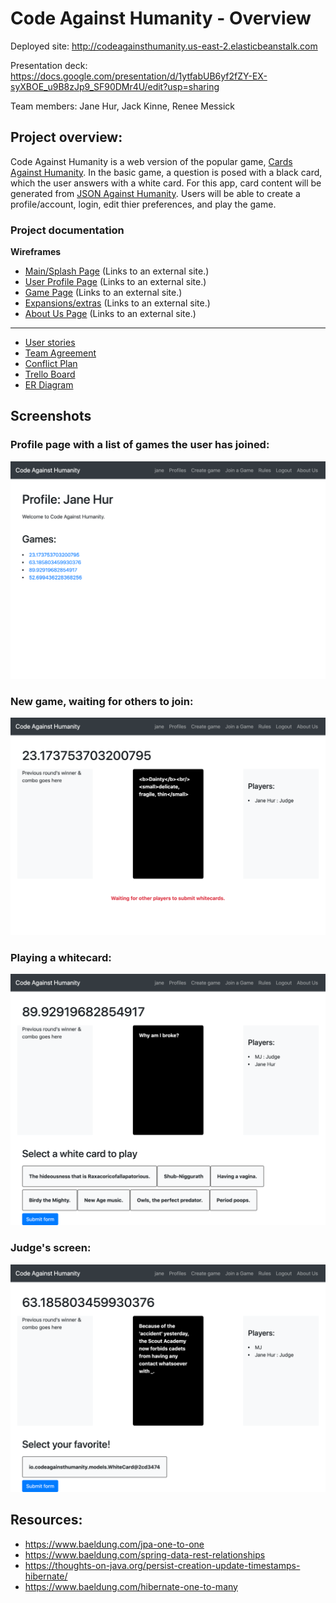 # Code Against Humanity - Overview
Deployed site: http://codeagainsthumanity.us-east-2.elasticbeanstalk.com

Presentation deck: https://docs.google.com/presentation/d/1ytfabUB6yf2fZY-EX-syXBOE_u9B8zJp9_SF90DMr4U/edit?usp=sharing

Team members: Jane Hur, Jack Kinne, Renee Messick

## Project overview:

Code Against Humanity is a web version of the popular game, [Cards Against Humanity](https://cardsagainsthumanity.com/). In the basic game, a question is posed with a black card, which the user answers with a white card. For this app, card content will be generated from [JSON Against Humanity](https://crhallberg.com/cah/). Users will be able to create a profile/account, login, edit thier preferences, and play the game.

### Project documentation

**Wireframes**

- [Main/Splash Page](https://wireframe.cc/SR2JsK) (Links to an external site.)
- [User Profile Page](https://wireframe.cc/SxGsWv) (Links to an external site.)
- [Game Page](https://wireframe.cc/x8fHpU) (Links to an external site.)
- [Expansions/extras](https://wireframe.cc/gKuUDT) (Links to an external site.)
- [About Us Page](https://wireframe.cc/kICTe6) (Links to an external site.)

---

- [User stories](https://github.com/codeagainsthumanity/codeagainsthumanity/blob/master/projectdocs/userStories.md)
- [Team Agreement](https://github.com/codeagainsthumanity/codeagainsthumanity/blob/master/projectdocs/teamAgreement.md)
- [Conflict Plan](https://github.com/codeagainsthumanity/codeagainsthumanity/blob/master/projectdocs/confilctPlan.md)
- [Trello Board](https://trello.com/invite/b/zFg0OoMm/27a4a4005d314d63934ae4a0ae3bd995/sudobangbang)
- [ER Diagram](https://app.sqldbm.com/PostgreSQL/Edit/p77889/)


## Screenshots

### Profile page with a list of games the user has joined:

![profile page](https://github.com/codeagainsthumanity/codeagainsthumanity/blob/dev/src/main/resources/static/images/screenshots/profile.png)

### New game, waiting for others to join: 

![waiting](https://github.com/codeagainsthumanity/codeagainsthumanity/blob/dev/src/main/resources/static/images/screenshots/waiting.png)

### Playing a whitecard: 

![play a white card](https://github.com/codeagainsthumanity/codeagainsthumanity/blob/dev/src/main/resources/static/images/screenshots/playWhiteCard.png)

### Judge's screen:

![judege's screen](https://github.com/codeagainsthumanity/codeagainsthumanity/blob/dev/src/main/resources/static/images/screenshots/judge.png)


## Resources:

- https://www.baeldung.com/jpa-one-to-one
- https://www.baeldung.com/spring-data-rest-relationships
- https://thoughts-on-java.org/persist-creation-update-timestamps-hibernate/
- https://www.baeldung.com/hibernate-one-to-many

